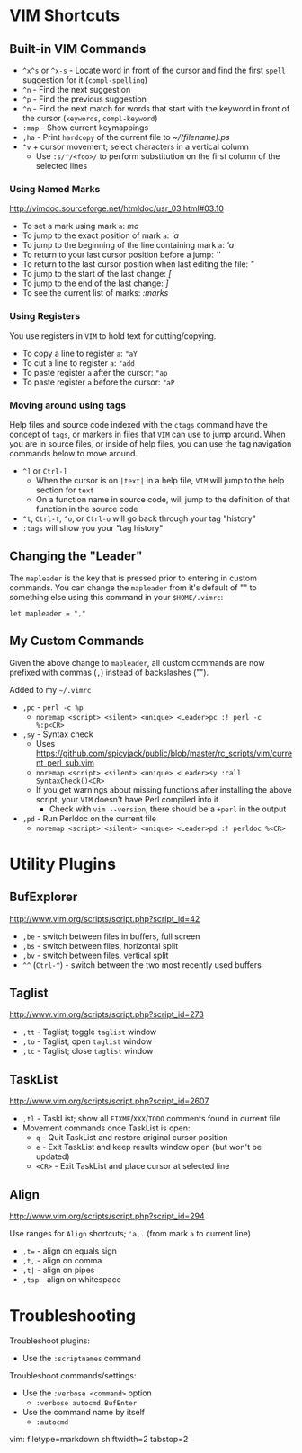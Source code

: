 # VIM Shortcuts #

## Built-in VIM Commands ##
- `^x^s` or `^x-s` - Locate word in front of the cursor and find the first
  `spell` suggestion for it (`compl-spelling`)
- `^n` - Find the next suggestion
- `^p` - Find the previous suggestion
- `^n` - Find the next match for words that start with the keyword in front of
  the cursor (`keywords`, `compl-keyword`)
- `:map` - Show current keymappings
- `,ha` - Print `hardcopy` of the current file to _~/(filename).ps_
- `^v` + cursor movement; select characters in a vertical column
  - Use `:s/^/<foo>/` to perform substitution on the first column of the
    selected lines

### Using Named Marks ###
http://vimdoc.sourceforge.net/htmldoc/usr_03.html#03.10
- To set a mark using mark `a`: _ma_
- To jump to the exact position of mark `a`: _`a_
- To jump to the beginning of the line containing mark `a`: _'a_
- To return to your last cursor position before a jump: _''_
- To return to the last cursor position when last editing the file: _"_
- To jump to the start of the last change: _[_
- To jump to the end of the last change: _]_
- To see the current list of marks: _:marks_

### Using Registers ###
You use registers in `VIM` to hold text for cutting/copying.

- To copy a line to register `a`: `"aY`
- To cut a line to register `a`: `"add`
- To paste register `a` after the cursor: `"ap`
- To paste register `a` before the cursor: `"aP`

### Moving around using tags ###
Help files and source code indexed with the `ctags` command have the concept
of `tags`, or markers in files that `VIM` can use to jump around.  When you
are in source files, or inside of help files, you can use the tag navigation
commands below to move around.

- `^]` or `Ctrl-]`
  - When the cursor is on `|text|` in a help file, `VIM` will jump to the help
    section for `text`
  - On a function name in source code, will jump to the definition of that
    function in the source code
- `^t`, `Ctrl-t`, `^o`, or `Ctrl-o` will go back through your tag "history"
- `:tags` will show you  your "tag history"

## Changing the "Leader" ##
The `mapleader` is the key that is pressed prior to entering in custom
commands.  You can change the `mapleader` from it's default of "\" to
something else using this command in your `$HOME/.vimrc`:

    let mapleader = ","

## My Custom Commands ##
Given the above change to `mapleader`, all custom commands are now prefixed
with commas (`,`) instead of backslashes ("\").

Added to my `~/.vimrc`
- `,pc` - `perl -c %p`
  - `noremap <script> <silent> <unique> <Leader>pc :! perl -c %:p<CR>`
- `,sy` - Syntax check
  - Uses
    https://github.com/spicyjack/public/blob/master/rc_scripts/vim/current_perl_sub.vim
  - `noremap <script> <silent> <unique> <Leader>sy :call SyntaxCheck()<CR>`
  - If you get warnings about missing functions after installing the above
    script, your `VIM` doesn't have Perl compiled into it
    - Check with `vim --version`, there should be a `+perl` in the output
- `,pd` - Run Perldoc on the current file
  - `noremap <script> <silent> <unique> <Leader>pd :! perldoc %<CR>`

# Utility Plugins #


## BufExplorer ##
http://www.vim.org/scripts/script.php?script_id=42
- `,be` - switch between files in buffers, full screen
- `,bs` - switch between files, horizontal split
- `,bv` - switch between files, vertical split
- `^^` (`Ctrl-^`) - switch between the two most recently used buffers

## Taglist ##
http://www.vim.org/scripts/script.php?script_id=273
- `,tt` - Taglist; toggle `taglist` window
- `,to` - Taglist; open `taglist` window
- `,tc` - Taglist; close `taglist` window

## TaskList ##
http://www.vim.org/scripts/script.php?script_id=2607
- `,tl` - TaskList; show all `FIXME`/`XXX`/`TODO` comments found in current
  file
- Movement commands once TaskList is open:
  - `q` - Quit TaskList and restore original cursor position
  - `e` - Exit TaskList and keep results window open (but won't be updated)
  - `<CR>` - Exit TaskList and place cursor at selected line

## Align ##
http://www.vim.org/scripts/script.php?script_id=294

Use ranges for `Align` shortcuts; `'a,.` (from mark `a` to current line)
- `,t=` - align on equals sign
- `,t,` - align on comma
- `,t|` - align on pipes
- `,tsp` - align on whitespace

# Troubleshooting #
Troubleshoot plugins:
- Use the `:scriptnames` command

Troubleshoot commands/settings:
- Use the `:verbose <command>` option
  - `:verbose autocmd BufEnter`
- Use the command name by itself
  - `:autocmd`

vim: filetype=markdown shiftwidth=2 tabstop=2
